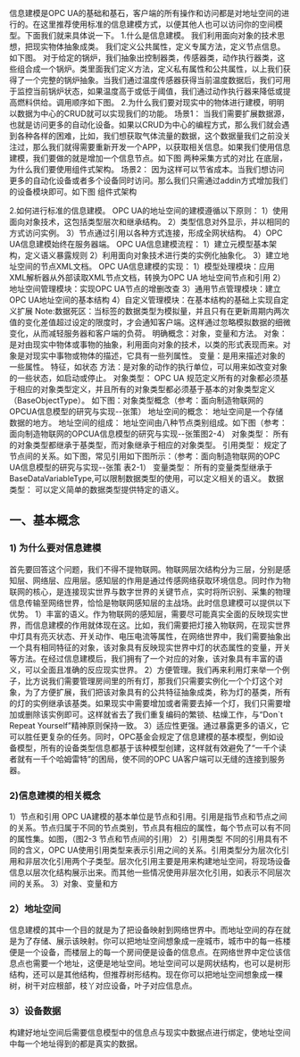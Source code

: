 信息建模是OPC UA的基础和基石，客户端的所有操作和访问都是对地址空间的进行的。在这里推荐使用标准的信息建模方式，以便其他人也可以访问你的空间模型。下面我们就来具体说一下。
1.什么是信息建模。
我们利用面向对象的技术思想，把现实物体抽象成类。
我们定义公共属性，定义专属方法，定义节点信息。如下图。
对于给定的锅炉，我们抽象出控制器类，传感器类，动作执行器类，这些组合成一个锅炉。类里面我们定义方法，定义私有属性和公共属性，以上我们获得了一个完整的锅炉抽象。当我们通过温度传感器获得当前温度数据后，我们可用于监控当前锅炉状态，如果温度高于或低于阈值，我们通过动作执行器来降低或提高燃料供给。调用顺序如下图。
2.为什么我们要对现实中的物体进行建模，明明以数据为中心的CRUD就可以实现我们的功能。
场景1：
当我们需要扩展数据源，也就是访问更多的自动化设备。如果以CRUD为中心的编程方式，那么我们就会遇到各种各样的困难，比如，我们想获取气体流量的数据，这个数据量我们之前没关注过，那么我们就得需要重新开发一个APP，以获取相关信息。如果我们使用信息建模，我们要做的就是增加一个信息节点。如下图
两种采集方式的对比
在底层，为什么我们要使用组件式架构。
场景2：
因为这样可以节省成本。当我们想访问更多的自动化设备或者多个设备同时访问。那么我们只需通过addin方式增加我们的设备模块即可。如下图
组件式架构

2.如何进行标准的信息建模。
OPC UA的地址空间的建模遵循以下原则：
1）使用面向对象技术，这包括类型层次和继承结构。
 2）类型信息对外显示，并以相同的方式访问实例。 
3）节点通过引用以各种方式连接，形成全网状结构。
 4）OPC UA信息建模始终在服务器端。 
OPC UA信息建模流程： 
1）建立元模型基本架构，定义语义暴露规则 
2）利用面向对象技术进行类的实例化抽象化。 
3）建立地址空间的节点XML文档。 
OPC UA信息建模的实现：
 1）模型处理模块：应用XML解析器从外部读取XML节点文档，转换为OPC UA 地址空间节点和引用
 2）地址空间管理模块：实现OPC UA节点的增删改查
 3）通用节点管理模块：建立OPC UA地址空间的基本结构
 4）自定义管理模块：在基本结构的基础上实现自定义扩展
 Note:数据死区：当标签的数据类型为模拟量，并且只有在更新周期内两次值的变化差值超过设定的限度时，才会通知客户端。这样通过忽略模拟数据的细微变化，从而减轻服务器和客户端的负荷。
 明确概念：对象，变量和方法。
 对象：是对由现实中物体或事物的抽象，利用面向对象的技术，以类的形式表现而来。对象是对现实中事物或物体的描述，它具有一些列属性。
 变量：是用来描述对象的一些属性。
 特征，如状态
方法：是对象的动作的执行单位，可以用来如改变对象的一些状态，如启动或停止。
 对象类型：
 OPC UA 规范定义所有的对象都必须基于相应的对象类型定义，并且所有的对象类型都必须基于基本的对象类型定义（BaseObjectType）。
 如下图：对象类型概念（参考：面向制造物联网的OPCUA信息模型的研究与实现--张策）
 地址空间的概念：
 地址空间是一个存储数据的地方。
 地址空间的组成：
 地址空间由八种节点类别组成。如下图（参考：面向制造物联网的OPCUA信息模型的研究与实现--张策图2-4）
 对象类型：
 所有的对象类型都继承于基类型，而对象继承于相应的对象类型。
 引用类型：
 规定了节点间的关系。如下图，常见引用如下图所示：（参考：面向制造物联网的OPC UA信息模型的研究与实现--张策 表2-1）
 变量类型：
 所有的变量类型继承于BaseDataVariableType,可以限制数据类型的使用，可以定义相关的语义。
 数据类型：
  可以定义简单的数据类型提供特定的语义。
 ## 一、基本概念
 ### 1) 为什么要对信息建模
首先要回答这个问题，我们不得不提物联网。物联网层次结构分为三层，分别是感知层、网络层、应用层。感知层的作用是通过传感网络获取环境信息。同时作为物联网的核心，是连接现实世界与数字世界的关键节点，实时将所识别、采集的物理信息传输至网络世界，恰恰是物联网感知层的主战场。此时信息建模可以提供以下优势。
 1）丰富的语义。作为物联网的感知层，需要尽可能真实全面的反映现实世界，而信息建模的作用就体现在这。比如，我们需要把灯接入物联网，在现实世界中灯具有亮灭状态、开关动作、电压电流等属性，在网络世界中，我们需要抽象出一个具有相同特征的对象，该对象具有反映现实世界中灯的状态属性的变量，开关等方法。在经过信息建模后，我们拥有了一个对应的对象，该对象具有丰富的语义，可以全面且准确的反应现实世界。
 2）方便管理。我们再来利用灯来举一个例子，比方说我们需要管理房间里的所有灯，那我们只需要实例化一个个灯这个对象，为了方便扩展，我们把该对象具有的公共特征抽象成类，称为灯的基类，所有的灯的实例继承该基类。如果现实中需要增加或者需要去掉一个灯，我们只需要增加或删除该实例即可。这样就省去了我们重复编码的繁锁、枯燥工作，与“Don`t Repeat Yourself”精神原则保持一致。
 3）适应性更强。通过暴露更多的语义，它可以胜任更复杂的任务。同时，OPC基金会规定了信息建模的基本模型，例如设备模型，所有的设备类型信息都基于该种模型创建，这样就有效避免了“一千个读者就有一千个哈姆雷特”的困局，使不同的OPC UA客户端可以无缝的连接到服务器。
 ### 2)信息建模的相关概念
 1）节点和引用
 OPC UA建模的基本单位是节点和引用。引用是指节点和节点之间的关系。节点归属于不同的节点类别，节点具有相应的属性，每个节点可以有不同的属性集。如图，（图2-3 节点和节点间的引用）
 2）引用类型
 不同的引用具有不同的含义，OPC UA使用引用类型来表示引用之间的关系。引用类型分为层次化引用和非层次化引用两个子类型。层次化引用主要是用来构建地址空间，将现场设备信息以层次化结构展示出来。而其他一些情况使用非层次化引用，如表示不同层次间的关系。
 3）对象、变量和方
  ### 2）地址空间
  信息建模的其中一个目的就是为了把设备映射到网络世界中。而地址空间的存在就是为了存储、展示该映射。你可以把地址空间想象成一座城市，城市中的每一栋楼便是一个设备，而楼层上的每一个房间便是设备的信息点。在网络世界中定位该信息点也需要一个地址，这便是地址空间。地址空间可以是网状结构，也可以是树形结构，还可以是其他结构，但推荐树形结构。现在你可以把地址空间想象成一棵树，树干对应根部，枝丫对应设备，叶子对应信息点。
  ### 3）设备数据
  构建好地址空间后需要信息模型中的信息点与现实中数据点进行绑定，使地址空间中每一个地址得到的都是真实的数据。
<!--stackedit_data:
eyJoaXN0b3J5IjpbMTQyNTY5NDkyLDE2MTg1NzczNDIsNjM2OT
U0NTEsLTE4NDk0NzY5ODksMTk1NTA3NDk5MiwtOTU2ODY2NzAz
LC0xMjIwNDc0MzIwLDYwNTU4MTcyNCwxNDk5NDY4NDk1LDE1Mj
QxMDU1NDIsNTQ3NjA4NDI1LC0xMDE3NjcxNjIzLC0xODE4MjQx
NDM0LDI1NTk3Nzc5MSwtMTU2NTEzOTk1MCwtMjExMDYyNjk5Ni
wxOTQ1NzMxOTUsNzEzNjcyNTIxLC0yMTA5MzQyOTg0LC0xNjAw
MTk1NzY1XX0=
-->